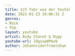 ```yaml
---
title: Ich fuhr wie der Teufel
date: 2021-01-23 19:06:31 Z
genres:
- Rock
- Pop
layout: youtube
artist: Andy Charet & Rugy
youtube-url: 18gsxpWPmvQ
author: Johannriderfromrohan
---
```


